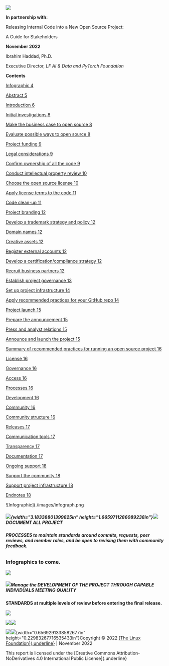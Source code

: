 
![](media/image1.png)

**In partnership with:**

Releasing Internal Code into a New Open Source Project:

A Guide for Stakeholders

**November 2022**

Ibrahim Haddad, Ph.D.

Executive Director, *LF AI & Data and PyTorch Foundation*

**Contents**

[Infographic 4](#document-all-project)

[Abstract 5](#abstract)

[Introduction 6](#introduction)

[Initial investigations 8](#initial-investigations)

[Make the business case to open source 8](#initial-investigations)

[Evaluate possible ways to open source 8](#initial-investigations)

[Project funding 9](#project-funding)

[Legal considerations 9](#project-funding)

[Confirm ownership of all the code 9](#project-funding)

[Conduct intellectual property review
10](#conduct-intellectual-property-review)

[Choose the open source license
10](#conduct-intellectual-property-review)

[Apply license terms to the code 11](#dco)

[Code clean-up 11](#dco)

[Project branding 12](#project-branding)

[Develop a trademark strategy and policy 12](#project-branding)

[Domain names 12](#project-branding)

[Creative assets 12](#project-branding)

[Register external accounts 12](#project-branding)

[Develop a certification/compliance strategy 12](#project-branding)

[Recruit business partners 12](#project-branding)

[Establish project governance 13](#establish-project-governance)

[Set up project infrastructure 14](#set-up-project-infrastructure)

[Apply recommended practices for your GitHub repo
14](#set-up-project-infrastructure)

[Project launch 15](#project-launch)

[Prepare the announcement 15](#project-launch)

[Press and analyst relations 15](#project-launch)

[Announce and launch the project 15](#project-launch)

[Summary of recommended practices for running an open source project
16](#summary-of-recommended-practices-for-running-an-open-source-project)

[License
16](#summary-of-recommended-practices-for-running-an-open-source-project)

[Governance
16](#summary-of-recommended-practices-for-running-an-open-source-project)

[Access
16](#summary-of-recommended-practices-for-running-an-open-source-project)

[Processes
16](#summary-of-recommended-practices-for-running-an-open-source-project)

[Development
16](#summary-of-recommended-practices-for-running-an-open-source-project)

[Community
16](#summary-of-recommended-practices-for-running-an-open-source-project)

[Community structure
16](#summary-of-recommended-practices-for-running-an-open-source-project)

[Releases 17](#_bookmark12)

[Communication tools 17](#_bookmark12)

[Transparency 17](#_bookmark12)

[Documentation 17](#_bookmark12)

[Ongoing support 18](#ongoing-support)

[Support the community 18](#ongoing-support)

[Support project infrastructure 18](#ongoing-support)

[Endnotes 18](#ongoing-support)

![Infographic](./images/infograph.png

##### ![](media/image8.png){width="3.18338801399825in" height="1.6659711286089238in"}![](media/image9.png)**DOCUMENT ALL PROJECT**

###### **PROCESSES to maintain standards around commits, requests, peer reviews, and member roles, and be open to revising them with community feedback.**

### Infographics to come.

![](media/image10.png)

##### ![](media/image13.png)**Manage the DEVELOPMENT OF THE PROJECT THROUGH CAPABLE INDIVIDUALS MEETING QUALITY**

**STANDARDS at multiple levels of review before entering the ﬁnal
release.**

![](media/image15.png)

![](media/image17.png)![](media/image18.png)

![](media/image19.png)![](media/image21.png){width="0.6569291338582677in"
height="0.22983267716535433in"}Copyright © 2022 [[The Linux
Foundation]{.underline}](https://linuxfoundation.org/) \| November
2022

This report is licensed under the [Creative Commons
Attribution-NoDerivatives 4.0 International Public
License]{.underline}

